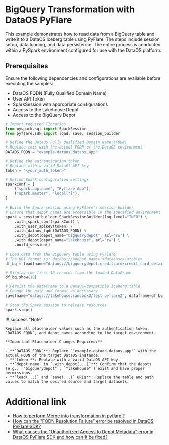 # BigQuery Transformation with DataOS PyFlare

This example demonstrates how to read data from a BigQuery table and write it to a DataOS Iceberg table using PyFlare. The steps include session setup, data loading, and data persistence. The entire process is conducted within a PySpark environment configured for use with the DataOS platform.

## Prerequisites

Ensure the following dependencies and configurations are available before executing the samples:

- DataOS FQDN (Fully Qualified Domain Name)
- User API Token
- SparkSession with appropriate configurations
- Access to the Lakehouse Depot
- Access to the BigQuery Depot

```python
# Import required libraries
from pyspark.sql import SparkSession
from pyflare.sdk import load, save, session_builder

# Define the DataOS Fully Qualified Domain Name (FQDN)
# Replace this with the actual FQDN of the DataOS environment
DATAOS_FQDN = "example-dataos.dataos.app"

# Define the authentication token
# Replace with a valid DataOS API key
token = "<your_auth_token>"

# Define Spark configuration settings
sparkConf = [
    ("spark.app.name", "Pyflare App"),
    ("spark.master", "local[*]"),
]

# Build the Spark session using PyFlare's session builder
# Ensure that depot names are accessible in the specified environment
spark = session_builder.SparkSessionBuilder(log_level="INFO") \
    .with_spark_conf(sparkConf) \
    .with_user_apikey(token) \
    .with_dataos_fqdn(DATAOS_FQDN) \
    .with_depot(depot_name="bigquerydepot", acl="rw") \
    .with_depot(depot_name="lakehouse", acl='rw') \
    .build_session()

# Load data from the BigQuery table using PyFlare
# The URI format is: dataos://<depot_name>:<database>/<table>
df_bq = load(name="dataos://bigquerydepot:creditcard/credit_card_details", format="bigquery")

# Display the first 10 records from the loaded DataFrame
df_bq.show(10)

# Persist the DataFrame to a DataOS-compatible Iceberg table
# Change the path and format as necessary
save(name="dataos://lakehouse:sandbox3/test_pyflare2", dataframe=df_bq, format="iceberg", mode="overwrite")

# Stop the Spark session to release resources
spark.stop()
```
!!! success "Note"
    
    Replace all placeholder values such as the authentication token, `DATAOS_FQDN`, and depot names according to the target environment.

    **Important Placeholder Changes Required:**

    - **`DATAOS_FQDN`**: Replace `"example-dataos.dataos.app"` with the actual FQDN of the target DataOS instance.
    - **`token`**: Replace with a valid DataOS API key.
    - **`depot_name` in `.with_depot(...)`**: Confirm that the depots (e.g., `"bigquerydepot"`, `"lakehouse"`) exist and have proper permissions.
    - **`load(...)` and `save(...)` URIs**: Replace the table and path values to match the desired source and target datasets.


# Additional link 

- [How to perform Merge into transformation in pyflare ?](/api_docs/dataos_pyflare/code_samples/lakehouse_pyflare/#merge-into-iceberg-table)
- [How can the "FQDN Resolution Failure" error be resolved in DataOS PyFlare SDK?](/api_docs/dataos_pyflare/troubleshoot/#fqdn-resolution-failure)
- [What causes the "Unauthorized Access to Depot Metadata" error in DataOS PyFlare SDK and how can it be fixed?](/api_docs/dataos_pyflare/troubleshoot/#unauthorized-access-to-depot-metadata)